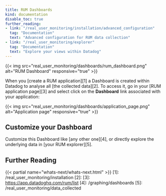 ```yaml
---
title: RUM Dashboards
kind: documentation
disable_toc: true
further_reading:
- link: "/real_user_monitoring/installation/advanced_configuration"
  tag: "Documentation"
  text: "Advanced configuration for RUM data collection"
- link: "/real_user_monitoring/explorer"
  tag: "Documentation"
  text: "Explore your views within Datadog"
---
```


{{< img src="real_user_monitoring/dashboards/rum_dashboard.png" alt="RUM Dashboard" responsive="true" >}}

When you [create a RUM application][1] a Dashboard is created within Datadog to analyse all [the collected data][2].
To access it, go in your [RUM application page][3] and select click on the **Dashboard** link associated with your application:

{{< img src="real_user_monitoring/dashboards/application_page.png" alt="Application page" responsive="true" >}}

## Customize your Dashboard

Customize this Dashboard like [any other one][4], or directly explore the underlying data in [your RUM explorer][5].

## Further Reading

{{< partial name="whats-next/whats-next.html" >}}
[1]: /real_user_monitoring/installation
[2]: 
[3]: https://app.datadoghq.com/rum/list
[4]: /graphing/dashboards
[5]: /real_user_monitoring/data_collected
